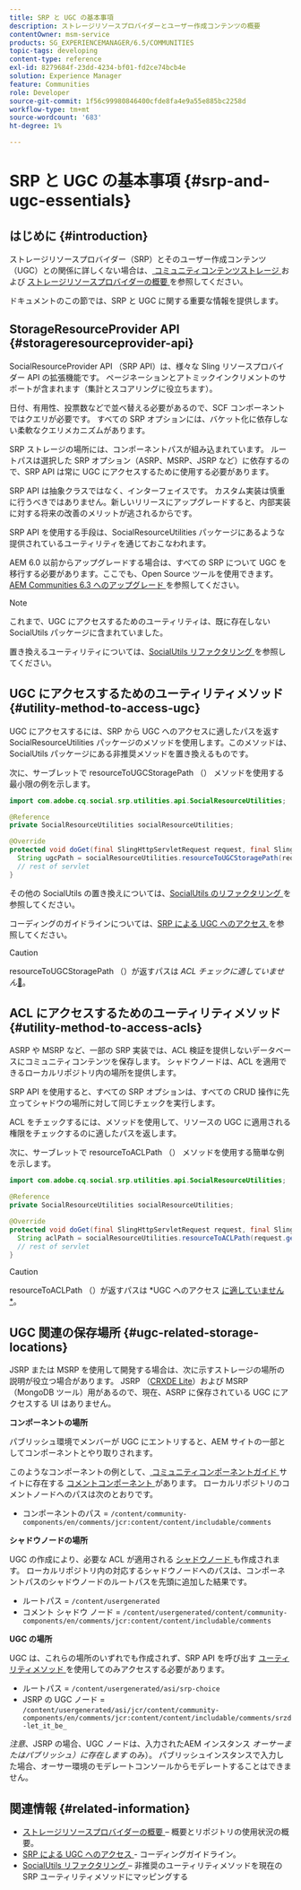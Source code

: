 ```yaml
---
title: SRP と UGC の基本事項
description: ストレージリソースプロバイダーとユーザー作成コンテンツの概要
contentOwner: msm-service
products: SG_EXPERIENCEMANAGER/6.5/COMMUNITIES
topic-tags: developing
content-type: reference
exl-id: 8279684f-23dd-4234-bf01-fd2ce74bcb4e
solution: Experience Manager
feature: Communities
role: Developer
source-git-commit: 1f56c99980846400cfde8fa4e9a55e885bc2258d
workflow-type: tm+mt
source-wordcount: '683'
ht-degree: 1%

---
```


# SRP と UGC の基本事項 {#srp-and-ugc-essentials}

## はじめに {#introduction}

ストレージリソースプロバイダー（SRP）とそのユーザー作成コンテンツ（UGC）との関係に詳しくない場合は、[ コミュニティコンテンツストレージ ](working-with-srp.md) および [ ストレージリソースプロバイダーの概要 ](srp.md) を参照してください。

ドキュメントのこの節では、SRP と UGC に関する重要な情報を提供します。

## StorageResourceProvider API {#storageresourceprovider-api}

SocialResourceProvider API （SRP API）は、様々な Sling リソースプロバイダー API の拡張機能です。 ページネーションとアトミックインクリメントのサポートが含まれます（集計とスコアリングに役立ちます）。

日付、有用性、投票数などで並べ替える必要があるので、SCF コンポーネントではクエリが必要です。 すべての SRP オプションには、バケット化に依存しない柔軟なクエリメカニズムがあります。

SRP ストレージの場所には、コンポーネントパスが組み込まれています。 ルートパスは選択した SRP オプション（ASRP、MSRP、JSRP など）に依存するので、SRP API は常に UGC にアクセスするために使用する必要があります。

SRP API は抽象クラスではなく、インターフェイスです。 カスタム実装は慎重に行うべきではありません。新しいリリースにアップグレードすると、内部実装に対する将来の改善のメリットが逃されるからです。

SRP API を使用する手段は、SocialResourceUtilities パッケージにあるような提供されているユーティリティを通じておこなわれます。

AEM 6.0 以前からアップグレードする場合は、すべての SRP について UGC を移行する必要があります。ここでも、Open Source ツールを使用できます。 [AEM Communities 6.3 へのアップグレード ](upgrade.md) を参照してください。

>[!NOTE]
>
>これまで、UGC にアクセスするためのユーティリティは、既に存在しない SocialUtils パッケージに含まれていました。
>
>置き換えるユーティリティについては、[SocialUtils リファクタリング ](socialutils.md) を参照してください。

## UGC にアクセスするためのユーティリティメソッド {#utility-method-to-access-ugc}

UGC にアクセスするには、SRP から UGC へのアクセスに適したパスを返す SocialResourceUtilities パッケージのメソッドを使用します。このメソッドは、SocialUtils パッケージにある非推奨メソッドを置き換えるものです。

次に、サーブレットで resourceToUGCStoragePath （） メソッドを使用する最小限の例を示します。

```java
import com.adobe.cq.social.srp.utilities.api.SocialResourceUtilities;

@Reference
private SocialResourceUtilities socialResourceUtilities;

@Override
protected void doGet(final SlingHttpServletRequest request, final SlingHttpServletResponse response) throws ServletException, IOException {
  String ugcPath = socialResourceUtilities.resourceToUGCStoragePath(request.getResource());
  // rest of servlet
}
```

その他の SocialUtils の置き換えについては、[SocialUtils のリファクタリング ](socialutils.md) を参照してください。

コーディングのガイドラインについては、[SRP による UGC へのアクセス ](accessing-ugc-with-srp.md) を参照してください。

>[!CAUTION]
>
>resourceToUGCStoragePath （）が返すパスは *ACL チェックに適していません*[&#128279;](srp.md#for-access-control-acls)。

## ACL にアクセスするためのユーティリティメソッド {#utility-method-to-access-acls}

ASRP や MSRP など、一部の SRP 実装では、ACL 検証を提供しないデータベースにコミュニティコンテンツを保存します。 シャドウノードは、ACL を適用できるローカルリポジトリ内の場所を提供します。

SRP API を使用すると、すべての SRP オプションは、すべての CRUD 操作に先立ってシャドウの場所に対して同じチェックを実行します。

ACL をチェックするには、メソッドを使用して、リソースの UGC に適用される権限をチェックするのに適したパスを返します。

次に、サーブレットで resourceToACLPath （） メソッドを使用する簡単な例を示します。

```java
import com.adobe.cq.social.srp.utilities.api.SocialResourceUtilities;

@Reference
private SocialResourceUtilities socialResourceUtilities;

@Override
protected void doGet(final SlingHttpServletRequest request, final SlingHttpServletResponse response) throws ServletException, IOException {
  String aclPath = socialResourceUtilities.resourceToACLPath(request.getResource());
  // rest of servlet
}
```

>[!CAUTION]
>
>resourceToACLPath （）が返すパスは *UGC へのアクセス [ に適していません*](#utility-method-to-access-acls)。

## UGC 関連の保存場所 {#ugc-related-storage-locations}

JSRP または MSRP を使用して開発する場合は、次に示すストレージの場所の説明が役立つ場合があります。 JSRP （[CRXDE Lite](../../help/sites-developing/developing-with-crxde-lite.md)）および MSRP （MongoDB ツール）用があるので、現在、ASRP に保存されている UGC にアクセスする UI はありません。

**コンポーネントの場所**

パブリッシュ環境でメンバーが UGC にエントリすると、AEM サイトの一部としてコンポーネントとやり取りされます。

このようなコンポーネントの例として、[ コミュニティコンポーネントガイド ](http://localhost:4502/content/community-components/en/comments.html) サイトに存在する [ コメントコンポーネント ](components-guide.md) があります。 ローカルリポジトリのコメントノードへのパスは次のとおりです。

* コンポーネントのパス = `/content/community-components/en/comments/jcr:content/content/includable/comments`

**シャドウノードの場所**

UGC の作成により、必要な ACL が適用される [ シャドウノード ](srp.md#about-shadow-nodes-in-jcr) も作成されます。 ローカルリポジトリ内の対応するシャドウノードへのパスは、コンポーネントパスのシャドウノードのルートパスを先頭に追加した結果です。

* ルートパス = `/content/usergenerated`
* コメント シャドウ ノード = `/content/usergenerated/content/community-components/en/comments/jcr:content/content/includable/comments`

**UGC の場所**

UGC は、これらの場所のいずれでも作成されず、SRP API を呼び出す [ ユーティリティメソッド ](#utility-method-to-access-ugc) を使用してのみアクセスする必要があります。

* ルートパス = `/content/usergenerated/asi/srp-choice`
* JSRP の UGC ノード = `/content/usergenerated/asi/jcr/content/community-components/en/comments/jcr:content/content/includable/comments/srzd-let_it_be_`

*注意*、JSRP の場合、UGC ノードは、入力されたAEM インスタンス *オーサーまたはパブリッシュ）に存在します* のみ）。 パブリッシュインスタンスで入力した場合、オーサー環境のモデレートコンソールからモデレートすることはできません。

## 関連情報 {#related-information}

* [ ストレージリソースプロバイダーの概要 ](srp.md) – 概要とリポジトリの使用状況の概要。
* [SRP による UGC へのアクセス ](accessing-ugc-with-srp.md) - コーディングガイドライン。
* [SocialUtils リファクタリング ](socialutils.md) – 非推奨のユーティリティメソッドを現在の SRP ユーティリティメソッドにマッピングする

